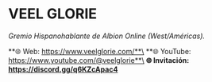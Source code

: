 # VEEL GLORIE

*Gremio Hispanohablante de Albion Online (West/Américas).*

**🌐 Web: https://www.veelglorie.com/**\
**🌐 YouTube: https://www.youtube.com/@veelglorie**\
**🌐 Invitación: https://discord.gg/q6KZcApac4**
